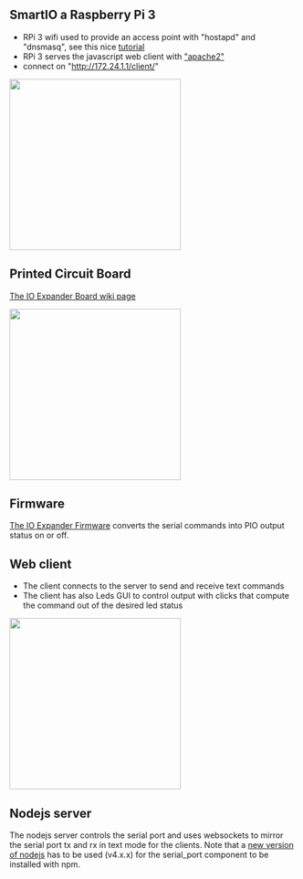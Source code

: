 ## SmartIO a Raspberry Pi 3
- RPi 3 wifi used to provide an access point with "hostapd" and "dnsmasq", see this nice [tutorial](https://frillip.com/using-your-raspberry-pi-3-as-a-wifi-access-point-with-hostapd/)
- RPi 3 serves the javascript web client with ["apache2"](https://www.raspberrypi.org/documentation/remote-access/web-server/apache.md)
- connect on "http://172.24.1.1/client/"

<img src="https://github.com/wassfila/IoT_Frameworks/blob/master/smartio/WebIO.jpg" height=300>

## Printed Circuit Board
[The IO Expander Board wiki page](http://www.technolab.ddns.net/display/SSN/Smart+IO+Expander)

<img src="https://github.com/wassfila/IoT_Frameworks/blob/master/smartio/firmware/SmartULN.JPG" height="300">

## Firmware
[The IO Expander Firmware](https://github.com/wassfila/STM8_IoT_Base/tree/master/ws04_IOExpander_Sequencer/02_EESeqence_Console) 
converts the serial commands into PIO output status on or off.

## Web client
- The client connects to the server to send and receive text commands
- The client has also Leds GUI to control output with clicks that compute the command out of the desired led status
<img src="https://github.com/wassfila/IoT_Frameworks/blob/master/smartio/client/printscreen.png" height="300">

## Nodejs server
The nodejs server controls the serial port and uses websockets to mirror the serial port tx and rx in text mode for the clients.
Note that a [new version of nodejs](http://node-arm.herokuapp.com/node_latest_armhf.deb) has to be used (v4.x.x) for the serial_port component to be installed with npm.

